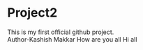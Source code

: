 # Project2
This is my first official github project.
<br>
Author-Kashish Makkar
How are you all
Hi all

